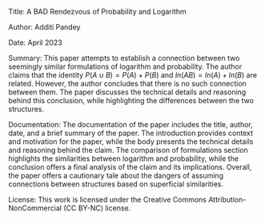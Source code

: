 Title: A BAD Rendezvous of Probability and Logarithm

Author: Additi Pandey

Date: April 2023

Summary: This paper attempts to establish a connection between two seemingly similar formulations of logarithm and probability. The author claims that the identity $P(A \cup B) = P(A) + P(B)$ and $ln(AB) = ln(A) + ln(B)$ are related. However, the author concludes that there is no such connection between them. The paper discusses the technical details and reasoning behind this conclusion, while highlighting the differences between the two structures.

Documentation: The documentation of the paper includes the title, author, date, and a brief summary of the paper. The introduction provides context and motivation for the paper, while the body presents the technical details and reasoning behind the claim. The comparison of formulations section highlights the similarities between logarithm and probability, while the conclusion offers a final analysis of the claim and its implications. Overall, the paper offers a cautionary tale about the dangers of assuming connections between structures based on superficial similarities.

License: This work is licensed under the Creative Commons Attribution-NonCommercial (CC BY-NC) license.
